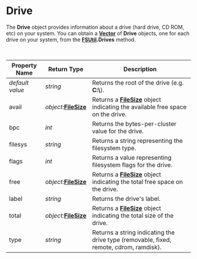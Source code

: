 # Drive

The **Drive** object provides information about a drive (hard drive, CD ROM, etc) on your system. You can obtain a **[Vector](vector.md)** of **Drive** objects, one for each drive on your system, from the **[FSUtil](fsutil.md).Drives** method.

  

| **Property Name** | **Return** Type | Description |
| --- | --- | --- |
| *default value* | *string* | Returns the root of the drive (e.g. **C:\\**). |
| avail | *object:***[FileSize](filesize.md)** | Returns a **[FileSize](filesize.md)** object indicating the available free space on the drive. |
| bpc | *int* | Returns the bytes-per-cluster value for the drive. |
| filesys | *string* | Returns a string representing the filesystem type. |
| flags | *int* | Returns a value representing filesystem flags for the drive. |
| free | *object:***[FileSize](filesize.md)** | Returns a **[FileSize](filesize.md)** object indicating the total free space on the drive. |
| label | *string* | Returns the drive's label. |
| total | *object:***[FileSize](filesize.md)** | Returns a **[FileSize](filesize.md)** object indicating the total size of the drive. |
| type | *string* | Returns a string indicating the drive type (removable, fixed, remote, cdrom, ramdisk). |

